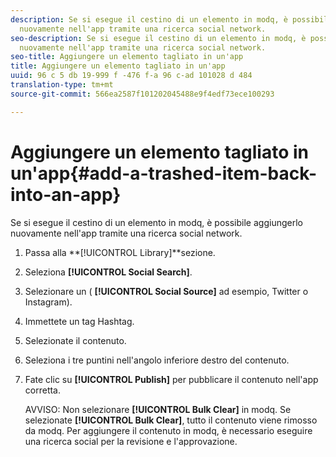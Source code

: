 ```yaml
---
description: Se si esegue il cestino di un elemento in modq, è possibile aggiungerlo
  nuovamente nell'app tramite una ricerca social network.
seo-description: Se si esegue il cestino di un elemento in modq, è possibile aggiungerlo
  nuovamente nell'app tramite una ricerca social network.
seo-title: Aggiungere un elemento tagliato in un'app
title: Aggiungere un elemento tagliato in un'app
uuid: 96 c 5 db 19-999 f -476 f-a 96 c-ad 101028 d 484
translation-type: tm+mt
source-git-commit: 566ea2587f101202045488e9f4edf73ece100293

---
```



# Aggiungere un elemento tagliato in un'app{#add-a-trashed-item-back-into-an-app}

Se si esegue il cestino di un elemento in modq, è possibile aggiungerlo nuovamente nell'app tramite una ricerca social network.

1. Passa alla **[!UICONTROL Library]**sezione.
1. Seleziona **[!UICONTROL Social Search]**.
1. Selezionare un ( **[!UICONTROL Social Source]** ad esempio, Twitter o Instagram).
1. Immettete un tag Hashtag.
1. Selezionate il contenuto.
1. Seleziona i tre puntini nell'angolo inferiore destro del contenuto.
1. Fate clic su **[!UICONTROL Publish]** per pubblicare il contenuto nell'app corretta.

   AVVISO: Non selezionare **[!UICONTROL Bulk Clear]** in modq. Se selezionate **[!UICONTROL Bulk Clear]**, tutto il contenuto viene rimosso da modq. Per aggiungere il contenuto in modq, è necessario eseguire una ricerca social per la revisione e l'approvazione.
